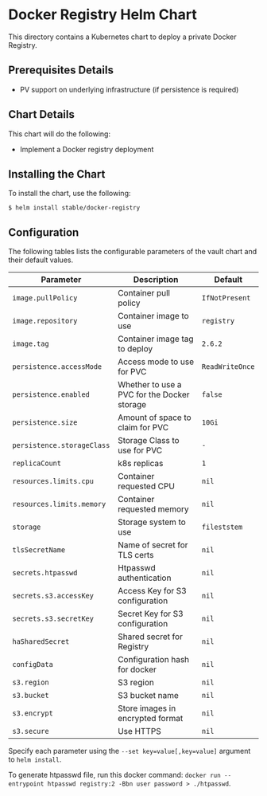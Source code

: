 # Docker Registry Helm Chart

This directory contains a Kubernetes chart to deploy a private Docker Registry.

## Prerequisites Details

* PV support on underlying infrastructure (if persistence is required)

## Chart Details

This chart will do the following:

* Implement a Docker registry deployment

## Installing the Chart

To install the chart, use the following:

```console
$ helm install stable/docker-registry
```

## Configuration

The following tables lists the configurable parameters of the vault chart and
their default values.

|       Parameter            |           Description                       |                         Default                     |
|----------------------------|---------------------------------------------|-----------------------------------------------------|
| `image.pullPolicy`         | Container pull policy                       | `IfNotPresent`                                      |
| `image.repository`         | Container image to use                      | `registry`                                          |
| `image.tag`                | Container image tag to deploy               | `2.6.2`                                             |
| `persistence.accessMode`   | Access mode to use for PVC                  | `ReadWriteOnce`                                     |
| `persistence.enabled`      | Whether to use a PVC for the Docker storage | `false`                                             |
| `persistence.size`         | Amount of space to claim for PVC            | `10Gi`                                              |
| `persistence.storageClass` | Storage Class to use for PVC                | `-`                                                 |
| `replicaCount`             | k8s replicas                                | `1`                                                 |
| `resources.limits.cpu`     | Container requested CPU                     | `nil`                                               |
| `resources.limits.memory`  | Container requested memory                  | `nil`                                               |
| `storage`                  | Storage system to use                       | `fileststem`                                        |
| `tlsSecretName`            | Name of secret for TLS certs                | `nil`                                               |
| `secrets.htpasswd`         | Htpasswd authentication                     | `nil`                                               |
| `secrets.s3.accessKey`     | Access Key for S3 configuration             | `nil`                                               |
| `secrets.s3.secretKey`     | Secret Key for S3 configuration             | `nil`                                               |
| `haSharedSecret`           | Shared secret for Registry                  | `nil`                                               |
| `configData`               | Configuration hash for docker               | `nil`                                               |
| `s3.region `               | S3 region                                   | `nil`                                               |
| `s3.bucket `               | S3 bucket name                              | `nil`                                               |
| `s3.encrypt `              | Store images in encrypted format            | `nil`                                               |
| `s3.secure `               | Use HTTPS                                   | `nil`                                               |

Specify each parameter using the `--set key=value[,key=value]` argument to
`helm install`.

To generate htpasswd file, run this docker command:
`docker run --entrypoint htpasswd registry:2 -Bbn user password > ./htpasswd`.
